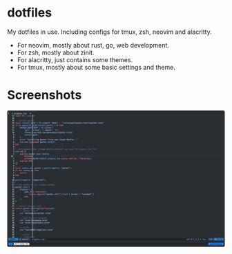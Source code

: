 # dotfiles

My dotfiles in use. Including configs for tmux, zsh, neovim and alacritty.

- For neovim, mostly about rust, go, web development.
- For zsh, mostly about zinit.
- For alacritty, just contains some themes.
- For tmux, mostly about some basic settings and theme.

# Screenshots

![tmux & nvim](./screenshots/SCR-20221217-sma.png "tmux & nvim")

